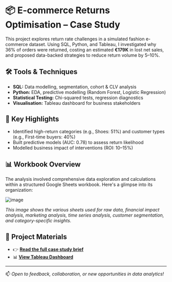 # 📦 E-commerce Returns Optimisation – Case Study

This project explores return rate challenges in a simulated fashion e-commerce dataset. Using SQL, Python, and Tableau, I investigated why 36% of orders were returned, costing an estimated **€179K** in lost net sales, and proposed data-backed strategies to reduce return volume by 5–10%.

## 🛠️ Tools & Techniques
- **SQL:** Data modelling, segmentation, cohort & CLV analysis  
- **Python:** EDA, predictive modelling (Random Forest, Logistic Regression)  
- **Statistical Testing:** Chi-squared tests, regression diagnostics  
- **Visualisation:** Tableau dashboard for business stakeholders

## 📌 Key Highlights
- Identified high-return categories (e.g., Shoes: 51%) and customer types (e.g., First-time buyers: 40%)
- Built predictive models (AUC: 0.78) to assess return likelihood
- Modelled business impact of interventions (ROI: 10–15%)

## 📊 Workbook Overview

The analysis involved comprehensive data exploration and calculations within a structured Google Sheets workbook. Here's a glimpse into its organization:

![image](https://github.com/user-attachments/assets/ca830f02-ede3-4dac-8672-60f9edf134e4)

*This image shows the various sheets used for raw data, financial impact analysis, marketing analysis, time series analysis, customer segmentation, and category-specific insights.*


## 📄 Project Materials
- 👉 [**Read the full case study brief**](https://drive.google.com/drive/u/1/folders/1rRbE7_wjNJqdLh1YT3yDYsoZ27T5Gsw7)
- 📊 [**View Tableau Dashboard**](https://public.tableau.com/app/profile/harshitha.c4275/viz/ReturnsAnalysisEcommerce/ReturnInsights-Overview?publish=yes)

---

📫 *Open to feedback, collaboration, or new opportunities in data analytics!*  

